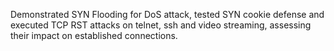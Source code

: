 Demonstrated SYN Flooding for DoS attack, tested SYN cookie defense and executed TCP RST attacks on telnet, ssh and video streaming, assessing their impact on established connections.
